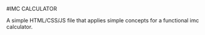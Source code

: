 #IMC CALCULATOR

A simple HTML/CSS/JS file that applies simple concepts for a functional imc calculator.